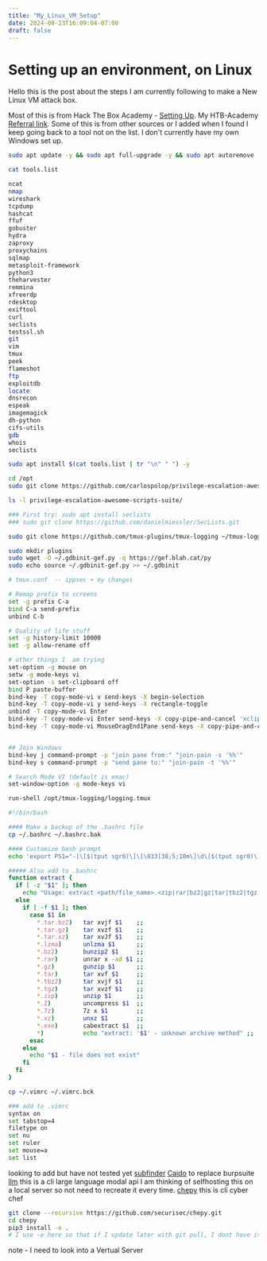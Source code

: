 ```yaml
---
title: "My_Linux_VM_Setup"
date: 2024-08-23T16:09:04-07:00
draft: false
---
```


# Setting up an environment, on Linux

Hello this is the post about the steps I am currently following to make a New Linux VM attack box.

Most of this is from Hack The Box Academy - [Setting Up](https://academy.hackthebox.com/module/details/87). My HTB-Academy [Referral link](https://referral.hackthebox.com/mzwLTXe). Some of this is from other sources or I added when I found I keep going back to a tool not on the list. I don't currently have my own Windows set up. 
 
```bash
sudo apt update -y && sudo apt full-upgrade -y && sudo apt autoremove -y && sudo apt autoclean -y
```

```bash
cat tools.list

ncat
nmap
wireshark
tcpdump
hashcat
ffuf
gobuster
hydra
zaproxy
proxychains
sqlmap
metasploit-framework
python3
theharvester
remmina
xfreerdp
rdesktop
exiftool
curl
seclists
testssl.sh
git
vim
tmux
peek
flameshot
ftp
exploitdb
locate
dnsrecon
espeak
imagemagick
dh-python
cifs-utils
gdb
whois
seclists

```

```bash
sudo apt install $(cat tools.list | tr "\n" " ") -y
```

```bash
cd /opt
sudo git clone https://github.com/carlospolop/privilege-escalation-awesome-scripts-suite.git

ls -l privilege-escalation-awesome-scripts-suite/

### First try: sudo apt install seclists
### sudo git clone https://github.com/danielmiessler/SecLists.git

sudo git clone https://github.com/tmux-plugins/tmux-logging ~/tmux-logging

sudo mkdir plugins
sudo wget -O ~/.gdbinit-gef.py -q https://gef.blah.cat/py
sudo echo source ~/.gdbinit-gef.py >> ~/.gdbinit
```

```bash
# tmux.conf  -- ippsec + my changes

# Remap prefix to screens
set -g prefix C-a
bind C-a send-prefix
unbind C-b

# Quality of life stuff
set -g history-limit 10000
set -g allow-rename off

# other things I  am trying
set-option -g mouse on
setw -g mode-keys vi
set-option -s set-clipboard off
bind P paste-buffer
bind-key -T copy-mode-vi v send-keys -X begin-selection
bind-key -T copy-mode-vi y send-keys -X rectangle-toggle
unbind -T copy-mode-vi Enter
bind-key -T copy-mode-vi Enter send-keys -X copy-pipe-and-cancel 'xclip -se c -i'
bind-key -T copy-mode-vi MouseDragEnd1Pane send-keys -X copy-pipe-and-cancel 'xclip -se c -i'


## Join Windows
bind-key j command-prompt -p "join pane from:" "join-pain -s '%%'"
bind-key s command-prompt -p "send pane to:" "join-pain -t '%%'"

# Search Mode VI (default is emac)
set-window-option -g mode-keys vi

run-shell /opt/tmux-logging/logging.tmux

```

```bash
#!/bin/bash

#### Make a backup of the .bashrc file
cp ~/.bashrc ~/.bashrc.bak

#### Customize bash prompt
echo 'export PS1="-[\[$(tput sgr0)\]\[\033[38;5;10m\]\d\[$(tput sgr0)\]-\[$(tput sgr0)\]\[\033[38;5;10m\]\t\[$(tput sgr0)\]]-[\[$(tput sgr0)\]\[\033[38;5;214m\]\u\[$(tput sgr0)\]@\[$(tput sgr0)\]\[\033[38;5;196m\]\h\[$(tput sgr0)\]]-\n-[\[$(tput sgr0)\]\[\033[38;5;33m\]\w\[$(tput sgr0)\]]\\$ \[$(tput sgr0)\]"' >> ~/.bashrc

##### Also add to .bashrc
function extract {
  if [ -z "$1" ]; then
    echo "Usage: extract <path/file_name>.<zip|rar|bz2|gz|tar|tbz2|tgz|Z|7z|xz|ex|tar.bz2|tar.gz|tar.xz>"
  else
    if [ -f $1 ]; then
      case $1 in
        *.tar.bz2)   tar xvjf $1    ;;
        *.tar.gz)    tar xvzf $1    ;;
        *.tar.xz)    tar xvJf $1    ;;
        *.lzma)      unlzma $1      ;;
        *.bz2)       bunzip2 $1     ;;
        *.rar)       unrar x -ad $1 ;;
        *.gz)        gunzip $1      ;;
        *.tar)       tar xvf $1     ;;
        *.tbz2)      tar xvjf $1    ;;
        *.tgz)       tar xvzf $1    ;;
        *.zip)       unzip $1       ;;
        *.Z)         uncompress $1  ;;
        *.7z)        7z x $1        ;;
        *.xz)        unxz $1        ;;
        *.exe)       cabextract $1  ;;
        *)           echo "extract: '$1' - unknown archive method" ;;
      esac
    else
      echo "$1 - file does not exist"
    fi
  fi
}

```

```sh
cp ~/.vimrc ~/.vimrc.bck

### add to .vimrc
syntax on
set tabstop=4
filetype on
set nu
set ruler
set mouse=a
set list

```
looking to add but have not tested yet
[subfinder](https://github.com/projectdiscovery/subfinder) 
[Caido](https://caido.io/download) to replace burpsuite
[llm](https://github.com/simonw/llm) this is a cli large language modal api I am thinking of selfhosting this on a local server so not need to recreate it every time. 
[chepy](https://github.com/securisec/chepy) this is cli cyber chef
```sh 
git clone --recursive https://github.com/securisec/chepy.git
cd chepy
pip3 install -e .
# I use -e here so that if I update later with git pull, I dont have it install it again (unless dependencies have changed)
```

note - I need to look into a Vertual Server 


